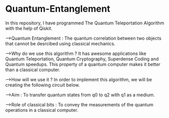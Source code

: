 # Quantum-Entanglement
In this repository, I have programmed The Quantum Teleportation Algorithm with the help of Qiskit.

-->Quantum Entanglement : The quantum correlation between two objects that cannot be desrcibed using classical mechanics.

-->Why do we use this algorithm ? It has awesome applications like Quantum Teleportation, Quantum Cryptography, Superdense Coding and Quantum speedups. This property of a quantum computer makes it better than a classical computer.

-->How will we use it ? In order to implement this algorithm, we will be creating the following circuit below.



-->Aim : To transfer quantum states from q0 to q2 with q1 as a medium.

-->Role of classical bits : To convey the measurements of the quantum operations in a classical computer.
